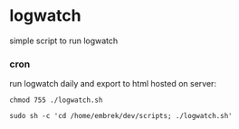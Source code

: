 # logwatch 

simple script to run logwatch

### cron

run logwatch daily and export to html hosted on server:

`chmod 755 ./logwatch.sh`

`sudo sh -c 'cd /home/embrek/dev/scripts; ./logwatch.sh'`